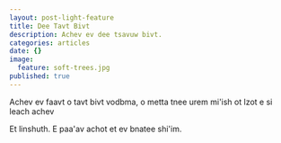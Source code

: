 ```yaml
---
layout: post-light-feature
title: Dee Tavt Bivt
description: Achev ev dee tsavuw bivt.
categories: articles
date: {}
image:
  feature: soft-trees.jpg
published: true
---
```

Achev ev faavt o tavt bivt vodbma, o metta tnee urem mi'ish ot lzot e si leach achev

Et linshuth. E paa'av achot et ev bnatee shi'im. 
